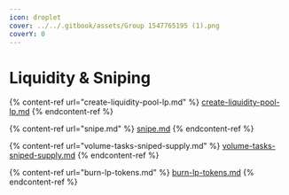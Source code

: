 ```yaml
---
icon: droplet
cover: ../../.gitbook/assets/Group 1547765195 (1).png
coverY: 0
---
```


# Liquidity & Sniping

{% content-ref url="create-liquidity-pool-lp.md" %}
[create-liquidity-pool-lp.md](create-liquidity-pool-lp.md)
{% endcontent-ref %}

{% content-ref url="snipe.md" %}
[snipe.md](snipe.md)
{% endcontent-ref %}

{% content-ref url="volume-tasks-sniped-supply.md" %}
[volume-tasks-sniped-supply.md](volume-tasks-sniped-supply.md)
{% endcontent-ref %}

{% content-ref url="burn-lp-tokens.md" %}
[burn-lp-tokens.md](burn-lp-tokens.md)
{% endcontent-ref %}

